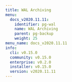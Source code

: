 ```yaml
---
title: WAL Archiving
menu:
  docs_v2020.11.11:
    identifier: pg-wal
    name: WAL Archiving
    parent: pg-backup
    weight: 25
menu_name: docs_v2020.11.11
info:
  cli: v0.15.0
  community: v0.15.0
  enterprise: v0.2.0
  installer: v0.15.0
  version: v2020.11.11
---
```


